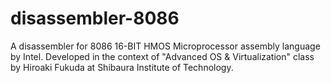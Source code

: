 # disassembler-8086
A disassembler for 8086 16-BIT HMOS Microprocessor assembly language by Intel. Developed in the context of "Advanced OS &amp; Virtualization" class by Hiroaki Fukuda at Shibaura Institute of Technology.
